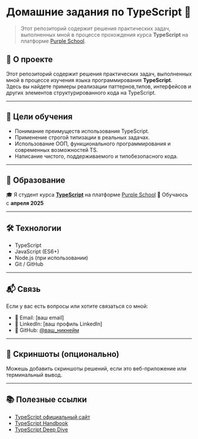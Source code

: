 # Домашние задания по TypeScript 🚀

> Этот репозиторий содержит решения практических задач, выполненных мной в процессе прохождения курса **TypeScript** на платформе [Purple School](https://app.purpleschool.ru/).

## 📘 О проекте

Этот репозиторий содержит решения практических задач, выполненных мной в процессе изучения языка программирования **TypeScript**.  
Здесь вы найдете примеры реализации паттернов,типов, интерфейсов и других элементов структурированного кода на TypeScript.

---

## 🎯 Цели обучения

- Понимание преимуществ использования TypeScript.
- Применение строгой типизации в реальных задачах.
- Использование ООП, функционального программирования и современных возможностей TS.
- Написание чистого, поддерживаемого и типобезопасного кода.

---

## 🏫 Образование

🎓 Я студент курса **[TypeScript](https://app.purpleschool.ru/courses/5/sections/16/lessons/986)**  на платформе [Purple School](https://app.purpleschool.ru) 
📅 Обучаюсь с **апреля 2025** 


---

## 🛠 Технологии

- TypeScript
- JavaScript (ES6+)
- Node.js (при использовании)
- Git / GitHub

---

## 📬 Связь

Если у вас есть вопросы или хотите связаться со мной:

- 📧 Email: [ваш email]
- 💼 LinkedIn: [ваш профиль LinkedIn]
- 🐙 GitHub: [@ваш_никнейм](https://github.com/ваш_никнейм) 

---

## 📸 Скриншоты (опционально)

Можешь добавить скриншоты решений, если это веб-приложение или терминальный вывод.

---

## 📚 Полезные ссылки

- [TypeScript официальный сайт](https://www.typescriptlang.org/) 
- [TypeScript Handbook](https://www.typescriptlang.org/docs/) 
- [TypeScript Deep Dive](https://basarat.gitbook.io/typescript/) 
